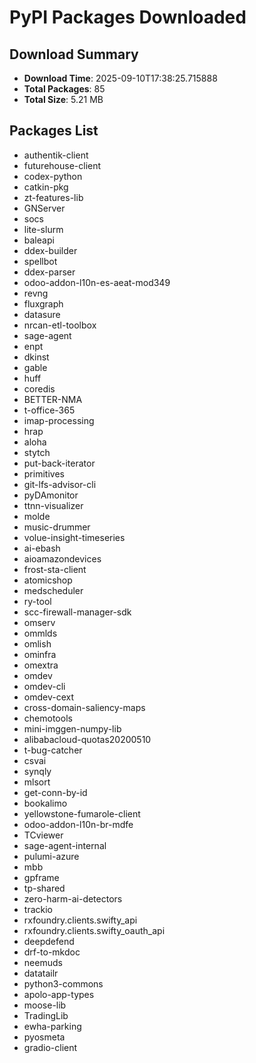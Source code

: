 # PyPI Packages Downloaded

## Download Summary
- **Download Time**: 2025-09-10T17:38:25.715888
- **Total Packages**: 85
- **Total Size**: 5.21 MB

## Packages List
- authentik-client
- futurehouse-client
- codex-python
- catkin-pkg
- zt-features-lib
- GNServer
- socs
- lite-slurm
- baleapi
- ddex-builder
- spellbot
- ddex-parser
- odoo-addon-l10n-es-aeat-mod349
- revng
- fluxgraph
- datasure
- nrcan-etl-toolbox
- sage-agent
- enpt
- dkinst
- gable
- huff
- coredis
- BETTER-NMA
- t-office-365
- imap-processing
- hrap
- aloha
- stytch
- put-back-iterator
- primitives
- git-lfs-advisor-cli
- pyDAmonitor
- ttnn-visualizer
- molde
- music-drummer
- volue-insight-timeseries
- ai-ebash
- aioamazondevices
- frost-sta-client
- atomicshop
- medscheduler
- ry-tool
- scc-firewall-manager-sdk
- omserv
- ommlds
- omlish
- ominfra
- omextra
- omdev
- omdev-cli
- omdev-cext
- cross-domain-saliency-maps
- chemotools
- mini-imggen-numpy-lib
- alibabacloud-quotas20200510
- t-bug-catcher
- csvai
- synqly
- mlsort
- get-conn-by-id
- bookalimo
- yellowstone-fumarole-client
- odoo-addon-l10n-br-mdfe
- TCviewer
- sage-agent-internal
- pulumi-azure
- mbb
- gpframe
- tp-shared
- zero-harm-ai-detectors
- trackio
- rxfoundry.clients.swifty_api
- rxfoundry.clients.swifty_oauth_api
- deepdefend
- drf-to-mkdoc
- neemuds
- datatailr
- python3-commons
- apolo-app-types
- moose-lib
- TradingLib
- ewha-parking
- pyosmeta
- gradio-client
